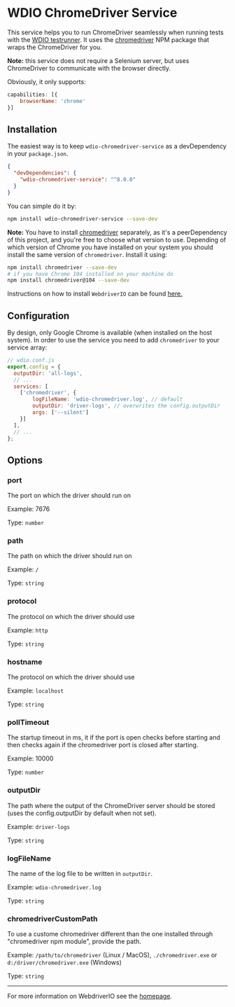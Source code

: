 WDIO ChromeDriver Service
=========================

This service helps you to run ChromeDriver seamlessly when running tests with the [WDIO testrunner](http://webdriver.io/guide/testrunner/gettingstarted.html). It uses the [chromedriver](https://www.npmjs.com/package/chromedriver) NPM package that wraps the ChromeDriver for you.

__Note:__ this service does not require a Selenium server, but uses ChromeDriver to communicate with the browser directly.

Obviously, it only supports:

```js
capabilities: [{
    browserName: 'chrome'
}]
```

## Installation

The easiest way is to keep `wdio-chromedriver-service` as a devDependency in your `package.json`.

```json
{
  "devDependencies": {
    "wdio-chromedriver-service": "^8.0.0"
  }
}
```

You can simple do it by:

```bash
npm install wdio-chromedriver-service --save-dev
```

__Note:__ You have to install [chromedriver](https://www.npmjs.com/package/chromedriver)  separately, as it's a peerDependency of this project, and you're free to choose what version to use. Depending of which version of Chrome you have installed on your system you should install the same version of `chromedriver`. Install it using:

```bash
npm install chromedriver --save-dev
# if you have Chrome 104 installed on your machine do
npm install chromedriver@104 --save-dev
```

Instructions on how to install `WebdriverIO` can be found [here.](https://webdriver.io/docs/gettingstarted)

## Configuration

By design, only Google Chrome is available (when installed on the host system). In order to use the service you need to add `chromedriver` to your service array:

```js
// wdio.conf.js
export.config = {
  outputDir: 'all-logs',
  // ...
  services: [
    ['chromedriver', {
        logFileName: 'wdio-chromedriver.log', // default
        outputDir: 'driver-logs', // overwrites the config.outputDir
        args: ['--silent']
    }]
  ],
  // ...
};
```

## Options

### port
The port on which the driver should run on

Example: 7676

Type: `number`

### path
The path on which the driver should run on

Example:  `/`

Type: `string`


### protocol
The protocol on which the driver should use

Example:  `http`

Type: `string`

### hostname
The protocol on which the driver should use

Example:  `localhost`

Type: `string`

### pollTimeout
The startup timeout in ms, it if the port is open checks before starting and then checks again if the chromedriver port is closed after starting.

Example: 10000

Type: `number`

### outputDir
The path where the output of the ChromeDriver server should be stored (uses the config.outputDir by default when not set).

Example: `driver-logs`

Type: `string`

### logFileName
The name of the log file to be written in `outputDir`.

Example: `wdio-chromedriver.log`

Type: `string`

### chromedriverCustomPath
To use a custome chromedriver different than the one installed through "chromedriver npm module", provide the path.

Example: `/path/to/chromedriver` (Linux / MacOS), `./chromedriver.exe` or `d:/driver/chromedriver.exe` (Windows)

Type: `string`

---

For more information on WebdriverIO see the [homepage](https://webdriver.io).
